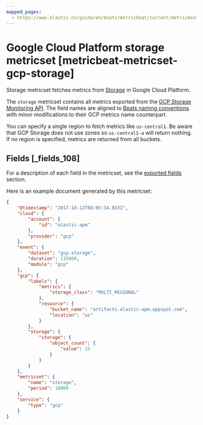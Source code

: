 ```yaml
---
mapped_pages:
  - https://www.elastic.co/guide/en/beats/metricbeat/current/metricbeat-metricset-gcp-storage.html
---
```


# Google Cloud Platform storage metricset [metricbeat-metricset-gcp-storage]

Storage metricset fetches metrics from [Storage](https://cloud.google.com/storage/) in Google Cloud Platform.

The `storage` metricset contains all metrics exported from the [GCP Storage Monitoring API](https://cloud.google.com/monitoring/api/metrics_gcp#gcp-storage). The field names are aligned to [Beats naming conventions](/extend/event-conventions.md) with minor modifications to their GCP metrics name counterpart.

You can specify a single region to fetch metrics like `us-central1`. Be aware that GCP Storage does not use zones so `us-central1-a` will return nothing. If no region is specified, metrics are returned from all buckets.

## Fields [_fields_108]

For a description of each field in the metricset, see the [exported fields](/reference/metricbeat/exported-fields-gcp.md) section.

Here is an example document generated by this metricset:

```json
{
    "@timestamp": "2017-10-12T08:05:34.853Z",
    "cloud": {
        "account": {
            "id": "elastic-apm"
        },
        "provider": "gcp"
    },
    "event": {
        "dataset": "gcp.storage",
        "duration": 115000,
        "module": "gcp"
    },
    "gcp": {
        "labels": {
            "metrics": {
                "storage_class": "MULTI_REGIONAL"
            },
            "resource": {
                "bucket_name": "artifacts.elastic-apm.appspot.com",
                "location": "us"
            }
        },
        "storage": {
            "storage": {
                "object_count": {
                    "value": 15
                }
            }
        }
    },
    "metricset": {
        "name": "storage",
        "period": 10000
    },
    "service": {
        "type": "gcp"
    }
}
```


